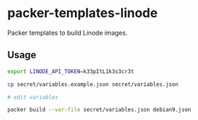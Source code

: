 # packer-templates-linode

Packer templates to build Linode images.

## Usage

```sh
export LINODE_API_TOKEN=k33pItL1k3s3cr3t

cp secret/variables.example.json secret/variables.json

# edit variables

packer build --var-file secret/variables.json debian9.json
```

